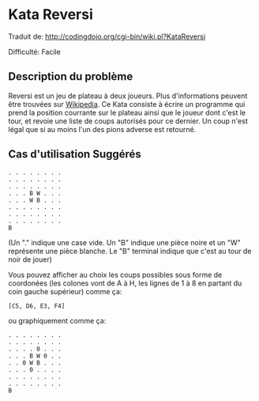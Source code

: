 # Kata Reversi

Traduit de: http://codingdojo.org/cgi-bin/wiki.pl?KataReversi

Difficulté: Facile

## Description du problème

Reversi est un jeu de plateau à deux joueurs. Plus d'informations peuvent être trouvées sur [Wikipedia](https://fr.wikipedia.org/wiki/Othello_%28jeu%29). Ce Kata consiste à écrire un programme qui prend la position courrante sur le plateau ainsi que le joueur dont c'est le tour, et revoie une liste de coups autorisés pour ce dernier. Un coup n'est légal que si au moins l'un des pions adverse est retourné.

## Cas d'utilisation Suggérés

```
. . . . . . . .
. . . . . . . .
. . . . . . . .
. . . B W . . .
. . . W B . . .
. . . . . . . .
. . . . . . . .
. . . . . . . .
B
```

(Un "." indique une case vide. Un "B" indique une pièce noire et un "W" représente une pièce blanche. Le "B" terminal indique que c'est au tour de noir de jouer)

Vous pouvez afficher au choix les coups possibles sous forme de coordonées (les
colones vont de A à H, les lignes de 1 à 8 en partant du coin gauche supérieur)
comme ça:

```
[C5, D6, E3, F4]
```

ou graphiquement comme ça:

```
. . . . . . . .
. . . . . . . .
. . . . 0 . . .
. . . B W 0 . .
. . 0 W B . . .
. . . 0 . . . .
. . . . . . . .
. . . . . . . .
B
```
